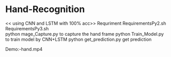 # Hand-Recognition
<< using CNN and LSTM with 100% acc>>
Requriment
RequirementsPy2.sh
RequirementsPy3.sh	
python mage_Capture.py to capture the hand frame
python Train_Model.py	to train model by CNN+LSTM
python get_prediction.py get prediction

Demo:-hand.mp4




